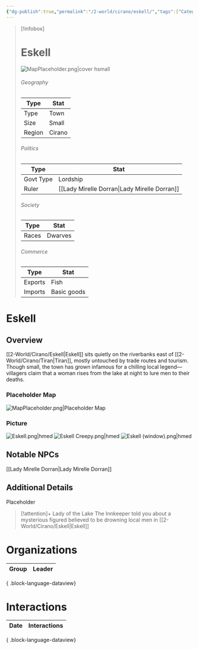 ```yaml
---
{"dg-publish":true,"permalink":"/2-world/cirano/eskell/","tags":["Category/Settlement"]}
---
```



> [!infobox]
> # Eskell
> ![MapPlaceholder.png|cover hsmall](/img/user/z_Assets/Placeholder%20Images/MapPlaceholder.png)
> ###### Geography
> Type |  Stat |
> ---|---|
> Type | Town |
> Size | Small |
> Region | Cirano |
> ###### Politics
> Type |  Stat |
> ---|---|
> Govt Type | Lordship |
> Ruler | [[Lady Mirelle Dorran\|Lady Mirelle Dorran]]|
> ###### Society
> Type |  Stat |
> ---|---|
> Races | Dwarves|
> ###### Commerce
> Type |  Stat |
> ---|---|
> Exports | Fish |
> Imports | Basic goods |

# Eskell
## Overview
[[2-World/Cirano/Eskell\|Eskell]] sits quietly on the riverbanks east of [[2-World/Cirano/Tiran\|Tiran]], mostly untouched by trade routes and tourism. Though small, the town has grown infamous for a chilling local legend—villagers claim that a woman rises from the lake at night to lure men to their deaths.

### Placeholder Map
![MapPlaceholder.png|Placeholder Map](/img/user/z_Assets/Placeholder%20Images/MapPlaceholder.png)

### Picture
![Eskell.png|hmed](/img/user/z_Assets/Eskell.png)
![Eskell Creepy.png|hmed](/img/user/z_Assets/Eskell%20Creepy.png)
![Eskell (window).png|hmed](/img/user/z_Assets/Eskell%20(window).png)

## Notable NPCs
[[Lady Mirelle Dorran\|Lady Mirelle Dorran]]

## Additional Details
Placeholder

> [!attention]+ Lady of the Lake
> The Innkeeper told you about a mysterious figured believed to be drowning local men in [[2-World/Cirano/Eskell\|Eskell]]

# Organizations
| Group | Leader |
| ----- | ------ |

{ .block-language-dataview}

# Interactions

| Date | Interactions |
| ---- | ------------ |

{ .block-language-dataview}